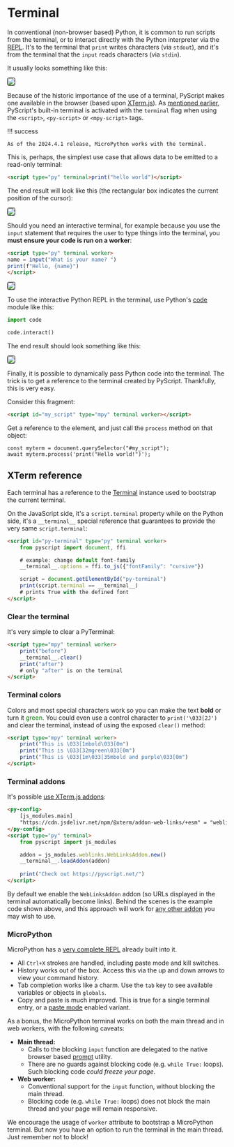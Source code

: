 # Terminal

In conventional (non-browser based) Python, it is common to run scripts from
the terminal, or to interact directly with the Python interpreter via the
[REPL](https://en.wikipedia.org/wiki/Read%E2%80%93eval%E2%80%93print_loop).
It's to the terminal that `print` writes characters (via `stdout`), and it's
from the terminal that the `input` reads characters (via `stdin`).

It usually looks something like this:

<img src="../../assets/images/py-terminal.gif" style="border: 1px solid black; border-radius: 0.2rem; box-shadow: var(--md-shadow-z1);"/>

Because of the historic importance of the use of a terminal, PyScript makes one
available in the browser (based upon [XTerm.js](https://xtermjs.org/)).
As [mentioned earlier](first-steps.md), PyScript's built-in terminal is
activated with the `terminal` flag when using the `<script>`, `<py-script>` or
`<mpy-script>` tags.

!!! success 

    As of the 2024.4.1 release, MicroPython works with the terminal.

This is, perhaps, the simplest use case that allows data to be emitted to a
read-only terminal:

```html
<script type="py" terminal>print("hello world")</script>
```

The end result will look like this (the rectangular box indicates the current
position of the cursor):

<img src="../../assets/images/pyterm1.png" style="border: 1px solid black; border-radius: 0.2rem; box-shadow: var(--md-shadow-z1);"/>

Should you need an interactive terminal, for example because you use the
`input` statement that requires the user to type things into the terminal, you
**must ensure your code is run on a worker**:

```html
<script type="py" terminal worker>
name = input("What is your name? ")
print(f"Hello, {name}")
</script>
```
<img src="../../assets/images/pyterm2.gif" style="border: 1px solid black; border-radius: 0.2rem; box-shadow: var(--md-shadow-z1);"/>

To use the interactive Python REPL in the terminal, use Python's
[code](https://docs.python.org/3/library/code.html) module like this:

```python
import code

code.interact()
```

The end result should look something like this:

<img src="../../assets/images/pyterm3.gif" style="border: 1px solid black; border-radius: 0.2rem; box-shadow: var(--md-shadow-z1);"/>

Finally, it is possible to dynamically pass Python code into the terminal. The
trick is to get a reference to the terminal created by PyScript. Thankfully,
this is very easy.

Consider this fragment:

```html
<script id="my_script" type="mpy" terminal worker></script>
```

Get a reference to the element, and just call the `process` method on
that object:

```JS
const myterm = document.querySelector("#my_script");
await myterm.process('print("Hello world!")');
```

## XTerm reference

Each terminal has a reference to the
[Terminal](https://xtermjs.org/docs/api/terminal/classes/terminal/)
instance used to bootstrap the current terminal.

On the JavaScript side, it's a `script.terminal` property while on the Python
side, it's a `__terminal__` special reference that guarantees to provide the
very same `script.terminal`:

```html title="How to reach the XTerm Terminal"
<script id="py-terminal" type="py" terminal worker>
    from pyscript import document, ffi

    # example: change default font-family
    __terminal__.options = ffi.to_js({"fontFamily": "cursive"})

    script = document.getElementById("py-terminal")
    print(script.terminal == __terminal__)
    # prints True with the defined font
</script>
```

### Clear the terminal

It's very simple to clear a PyTerminal:

```html title="Clearing the terminal"
<script type="mpy" terminal worker>
    print("before")
    __terminal__.clear()
    print("after")
    # only "after" is on the terminal
</script>
```

### Terminal colors

Colors and most special characters work so you can make the text **bold** or
turn it <span style="color: green">green</span>. You could even use a control
character to `print('\033[2J')` and clear the terminal, instead of using the
exposed `clear()` method:

```html title="Terminal colors"
<script type="mpy" terminal worker>
    print("This is \033[1mbold\033[0m")
    print("This is \033[32mgreen\033[0m")
    print("This is \033[1m\033[35mbold and purple\033[0m")
</script>
```

### Terminal addons

It's possible [use XTerm.js addons](https://xtermjs.org/docs/guides/using-addons/):

```html title="Terminal addons"
<py-config>
    [js_modules.main]
    "https://cdn.jsdelivr.net/npm/@xterm/addon-web-links/+esm" = "weblinks"
</py-config>
<script type="py" terminal>
    from pyscript import js_modules

    addon = js_modules.weblinks.WebLinksAddon.new()
    __terminal__.loadAddon(addon)
    
    print("Check out https://pyscript.net/")
</script>
```

By default we enable the `WebLinksAddon` addon (so URLs displayed in the
terminal automatically become links). Behind the scenes is the example code
shown above, and this approach will work for
[any other addon](https://github.com/xtermjs/xterm.js/tree/master/addons/) you
may wish to use.

### MicroPython

MicroPython has a
[very complete REPL](https://docs.micropython.org/en/latest/reference/repl.html)
already built into it.

  * All `Ctrl+X` strokes are handled, including paste mode and kill switches.
  * History works out of the box. Access this via the up and down arrows to
    view your command history.
  * Tab completion works like a charm. Use the `tab` key to see available
    variables or objects in `globals`.
  * Copy and paste is much improved. This is true for a single terminal entry,
    or a
    [paste mode](https://docs.micropython.org/en/latest/reference/repl.html#paste-mode)
    enabled variant.

As a bonus, the MicroPython terminal works on both the main thread and in
web workers, with the following caveats:

* **Main thread:**
    * Calls to the blocking `input` function are delegated to the native browser
      based
      [prompt](https://developer.mozilla.org/en-US/docs/Web/API/Window/prompt)
      utility.
    * There are no guards against blocking code (e.g. `while True:` loops).
      Such blocking code _could freeze your page_.
* **Web worker:**
    * Conventional support for the `input` function, without blocking the main
      thread.
    * Blocking code (e.g. `while True:` loops) does not block the main thread
      and your page will remain responsive.

We encourage the usage of `worker` attribute to bootstrap a MicroPython
terminal. But now you have an option to run the terminal in the main thread.
Just remember not to block!
